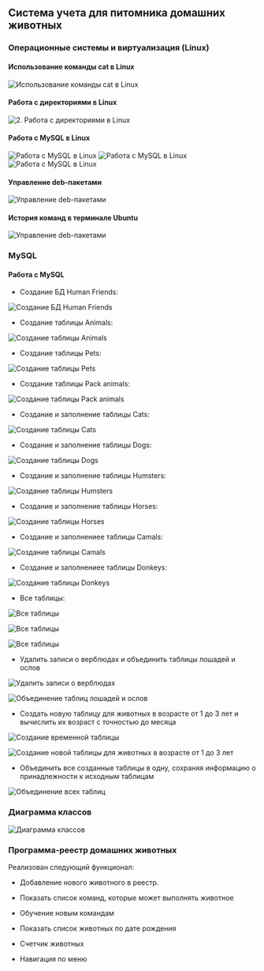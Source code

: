 ## Cистема учета для питомника домашних животных

### Операционные системы и виртуализация (Linux)

#### Использование команды cat в Linux

![Использование команды cat в Linux](/linux_img/img1.png)

#### Работа с директориями в Linux

![2. Работа с директориями в Linux](/linux_img/img2.png)

#### Работа с MySQL в Linux

![Работа с MySQL в Linux](/linux_img/img3_mysql.png)
![Работа с MySQL в Linux](/linux_img/img4_mysql.png)
![Работа с MySQL в Linux](/linux_img/img5_mysql.png)

#### Управление deb-пакетами

![Управление deb-пакетами](/linux_img/img6_mc_data.png)

#### История команд в терминале Ubuntu

![Управление deb-пакетами](/linux_img/img7_history.png)

### MySQL

#### Работа с MySQL 

- Создание БД Human Friends:

![Создание БД Human Friends](/mysql_img/img1_create_database.png)

- Создание таблицы Animals:

![Создание таблицы Animals](/mysql_img/img2_create_animals.png)

- Создание таблицы Pets:

![Создание таблицы Pets](/mysql_img/img3_create_pets.png)

- Создание таблицы Pack animals:

![Создание таблицы Pack animals](/mysql_img/img4_create_pack_animals.png)

- Создание и заполнение таблицы Cats:

![Создание таблицы Cats](/mysql_img/img5_create_cats.png)

- Создание и заполнение таблицы Dogs:

![Создание таблицы Dogs](/mysql_img/img6_create_dogs.png)

- Создание и заполнение таблицы Humsters:

![Создание таблицы Humsters](/mysql_img/img7_create_humsters.png)

- Создание и заполнение таблицы Horses:

![Создание таблицы Horses](/mysql_img/img8_create_horses.png)

- Создание и заполнениее таблицы Camals:

![Создание таблицы Camals](/mysql_img/img9_create_camals.png)

- Создание и заполнениее таблицы Donkeys:

![Создание таблицы Donkeys](/mysql_img/img10_create_donkeys.png)

- Все таблицы:

![Все таблицы](/mysql_img/img11_show_tables_1.png)

![Все таблицы](/mysql_img/img12_show_tables_pets.png)

![Все таблицы](/mysql_img/img13_show_tables_pack_animals.png)

- Удалить записи о верблюдах и объединить таблицы лошадей и ослов

![Удалить записи о верблюдах](/mysql_img/img13_delete_camals.png)

![Объединение таблиц лошадей и ослов](/mysql_img/img14_union.png)

- Создать новую таблицу для животных в возрасте от 1 до 3 лет и вычислить их возраст с точностью до месяца

![Создание временной таблицы](/mysql_img/img15_tmp_table.png)

![Создание новой таблицы для животных в возрасте от 1 до 3 лет](/mysql_img/img15_young_animals.png)

- Объединить все созданные таблицы в одну, сохраняя информацию о принадлежности к исходным таблицам

![Объединение всех таблиц](/mysql_img/img16_all_animals.png)

### Диаграмма классов

![Диаграмма классов](/diagram/schema.drawio.png)

### Программа-реестр домашних животных

Реализован следующий функционал:
    
- Добавление нового животного в реестр.         
 
- Показать список команд, которые может выполнять животное
        
- Обучение новым командам

- Показать список животных по дате рождения

- Счетчик животных

- Навигация по меню




